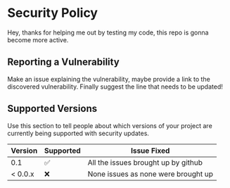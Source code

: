 # Security Policy
Hey, thanks for helping me out by testing my code, this repo is gonna become more active.
## Reporting a Vulnerability
Make an issue explaining the vulnerability, maybe provide a link to the discovered vulnerability. Finally suggest the line that needs to be updated!

## Supported Versions

Use this section to tell people about which versions of your project are
currently being supported with security updates.

| Version | Supported          | Issue Fixed         |
| ------- | ------------------ | -------------- |
| 0.1   | :white_check_mark:   | All the issues brought up by github              |
| < 0.0.x   | :x:              | None issues as none were brought up              |
 
